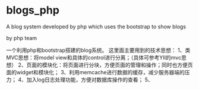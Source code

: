 blogs_php
=========
A blog system developed by php which uses the bootstrap to show blogs

 by php team
 
 
 一个利用php和bootstrap搭建的blog系统。
 这里面主要用到的技术思想：
 1、类MVC思想：将model view和具体的control进行分离；（具体可参考YII的mvc思想）
 2、页面的模块化：将页面进行分块，方便页面的管理和操作；同时也方便页面的widget和模块化；
 3、利用memcache进行数据的缓存，减少服务器端的压力；
 4、加入log日志处理功能，方便对数据库操作的查看；
 5、
